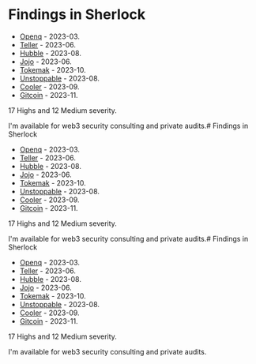 # Findings in Sherlock 

- [Openq](sherlock/2023-02-openq-judging/README.md) - 2023-03.
- [Teller](sherlock/2023-03-teller-judging/README.md) - 2023-06.
- [Hubble](sherlock/2023-04-hubble-exchange-judging/README.md) - 2023-08.
- [Jojo](sherlock/2023-04-jojo-judging/README.md) - 2023-06.
- [Tokemak](sherlock/2023-06-tokemak-judging/README.md) - 2023-10.
- [Unstoppable](sherlock/2023-06-unstoppable-judging/README.md) - 2023-08.
- [Cooler](sherlock/2023-08-cooler-judging/README.md) - 2023-09.
- [Gitcoin](sherlock/2023-09-Gitcoin-judging/README.md) - 2023-11.

17 Highs and 12 Medium severity.

I'm available for web3 security consulting and private audits.# Findings in Sherlock 

- [Openq](sherlock/2023-02-openq-judging/README.md) - 2023-03.
- [Teller](sherlock/2023-03-teller-judging/README.md) - 2023-06.
- [Hubble](sherlock/2023-04-hubble-exchange-judging/README.md) - 2023-08.
- [Jojo](sherlock/2023-04-jojo-judging/README.md) - 2023-06.
- [Tokemak](sherlock/2023-06-tokemak-judging/README.md) - 2023-10.
- [Unstoppable](sherlock/2023-06-unstoppable-judging/README.md) - 2023-08.
- [Cooler](sherlock/2023-08-cooler-judging/README.md) - 2023-09.
- [Gitcoin](sherlock/2023-09-Gitcoin-judging/README.md) - 2023-11.

17 Highs and 12 Medium severity.

I'm available for web3 security consulting and private audits.# Findings in Sherlock 

- [Openq](sherlock/2023-02-openq-judging/README.md) - 2023-03.
- [Teller](sherlock/2023-03-teller-judging/README.md) - 2023-06.
- [Hubble](sherlock/2023-04-hubble-exchange-judging/README.md) - 2023-08.
- [Jojo](sherlock/2023-04-jojo-judging/README.md) - 2023-06.
- [Tokemak](sherlock/2023-06-tokemak-judging/README.md) - 2023-10.
- [Unstoppable](sherlock/2023-06-unstoppable-judging/README.md) - 2023-08.
- [Cooler](sherlock/2023-08-cooler-judging/README.md) - 2023-09.
- [Gitcoin](sherlock/2023-09-Gitcoin-judging/README.md) - 2023-11.

17 Highs and 12 Medium severity.

I'm available for web3 security consulting and private audits.